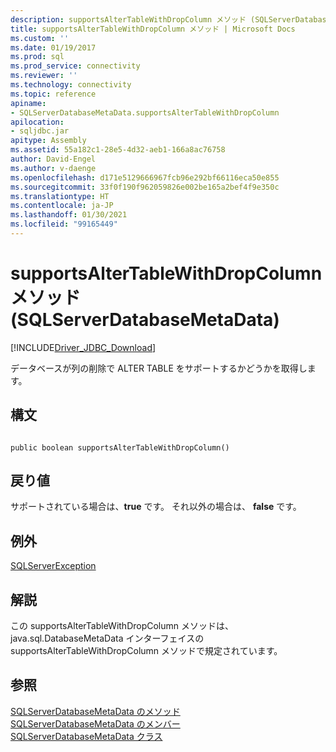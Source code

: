 ```yaml
---
description: supportsAlterTableWithDropColumn メソッド (SQLServerDatabaseMetaData)
title: supportsAlterTableWithDropColumn メソッド | Microsoft Docs
ms.custom: ''
ms.date: 01/19/2017
ms.prod: sql
ms.prod_service: connectivity
ms.reviewer: ''
ms.technology: connectivity
ms.topic: reference
apiname:
- SQLServerDatabaseMetaData.supportsAlterTableWithDropColumn
apilocation:
- sqljdbc.jar
apitype: Assembly
ms.assetid: 55a182c1-28e5-4d32-aeb1-166a8ac76758
author: David-Engel
ms.author: v-daenge
ms.openlocfilehash: d171e5129666967fcb96e292bf66116eca50e855
ms.sourcegitcommit: 33f0f190f962059826e002be165a2bef4f9e350c
ms.translationtype: HT
ms.contentlocale: ja-JP
ms.lasthandoff: 01/30/2021
ms.locfileid: "99165449"
---
```

# <a name="supportsaltertablewithdropcolumn-method-sqlserverdatabasemetadata"></a>supportsAlterTableWithDropColumn メソッド (SQLServerDatabaseMetaData)
[!INCLUDE[Driver_JDBC_Download](../../../includes/driver_jdbc_download.md)]

  データベースが列の削除で ALTER TABLE をサポートするかどうかを取得します。  
  
## <a name="syntax"></a>構文  
  
```  
  
public boolean supportsAlterTableWithDropColumn()  
```  
  
## <a name="return-value"></a>戻り値  
 サポートされている場合は、**true** です。 それ以外の場合は、 **false** です。  
  
## <a name="exceptions"></a>例外  
 [SQLServerException](../../../connect/jdbc/reference/sqlserverexception-class.md)  
  
## <a name="remarks"></a>解説  
 この supportsAlterTableWithDropColumn メソッドは、java.sql.DatabaseMetaData インターフェイスの supportsAlterTableWithDropColumn メソッドで規定されています。  
  
## <a name="see-also"></a>参照  
 [SQLServerDatabaseMetaData のメソッド](../../../connect/jdbc/reference/sqlserverdatabasemetadata-methods.md)   
 [SQLServerDatabaseMetaData のメンバー](../../../connect/jdbc/reference/sqlserverdatabasemetadata-members.md)   
 [SQLServerDatabaseMetaData クラス](../../../connect/jdbc/reference/sqlserverdatabasemetadata-class.md)  
  
  
